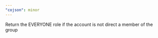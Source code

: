 ```yaml
---
"cojson": minor
---
```


Return the EVERYONE role if the account is not direct a member of the group
